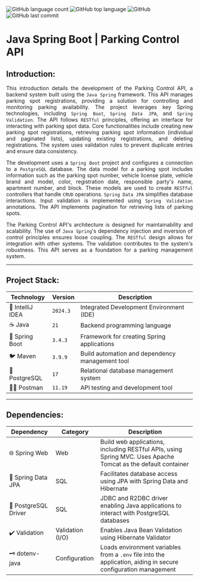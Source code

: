 ![GitHub language count](https://img.shields.io/github/languages/count/souzafcharles/Java-Spring-Boot-Parking-Control-API)
![GitHub top language](https://img.shields.io/github/languages/top/souzafcharles/Java-Spring-Boot-Parking-Control-API)
![GitHub](https://img.shields.io/github/license/souzafcharles/Java-Spring-Boot-Parking-Control-AP)
![GitHub last commit](https://img.shields.io/github/last-commit/souzafcharles/Java-Spring-Boot-Parking-Control-API)

# Java Spring Boot | Parking Control API

## Introduction:

<p align="justify">
This introduction details the development of the Parking Control API, a backend system built using the <code>Java Spring</code> framework. This API manages parking spot registrations, providing a solution for controlling and monitoring parking availability. The project leverages key Spring technologies, including <code>Spring Boot</code>, <code>Spring Data JPA</code>, and <code>Spring Validation</code>. The API follows <code>RESTful</code> principles, offering an interface for interacting with parking spot data. Core functionalities include creating new parking spot registrations, retrieving parking spot information (individual and paginated lists), updating existing registrations, and deleting registrations.  The system uses validation rules to prevent duplicate entries and ensure data consistency.
</p>

<p align="justify">
The development uses a <code>Spring Boot</code> project and configures a connection to a <code>PostgreSQL</code> database. The data model for a parking spot includes information such as the parking spot number, vehicle license plate, vehicle brand and model, color, registration date, responsible party's name, apartment number, and block. These models are used to create <code>RESTful</code> controllers that handle <code>CRUD</code> operations. <code>Spring Data JPA</code> simplifies database interactions. Input validation is implemented using <code>Spring Validation</code> annotations. The API implements pagination for retrieving lists of parking spots.
</p>

<p align="justify">
The Parking Control API's architecture is designed for maintainability and scalability. The use of <code>Java Spring</code>'s dependency injection and inversion of control principles ensures loose coupling. The <code>RESTful</code> design allows for integration with other systems. The validation contributes to the system's robustness. This API serves as a foundation for a parking management system.
</p>

***

## Project Stack:

| Technology        | Version   | Description                                               |
|-------------------|-----------|-----------------------------------------------------------|
| 📐 IntelliJ IDEA  | `2024.3`  | Integrated Development Environment (IDE)                  |
| ☕ Java           | `21`      | Backend programming language                              |
| 🌱 Spring Boot    | `3.4.3`   | Framework for creating Spring applications                |
| 🐦 Maven          | `3.9.9`   | Build automation and dependency management tool           |
| 🐘 PostgreSQL     | `17`      | Relational database management system                     |
| 👩‍🚀 Postman        | `11.19`   | API testing and development tool                          |

***

## Dependencies:

| Dependency              | Category         | Description                                                                                                    |
|-------------------------|------------------|----------------------------------------------------------------------------------------------------------------|
| 🌐 Spring Web           | Web              | Build web applications, including RESTful APIs, using Spring MVC. Uses Apache Tomcat as the default container  |
| 💾 Spring Data JPA      | SQL              | Facilitates database access using JPA with Spring Data and Hibernate                                           |
| 🐘 PostgreSQL Driver    | SQL              | JDBC and R2DBC driver enabling Java applications to interact with PostgreSQL databases                         |
| ✔️ Validation           | Validation (I/O) | Enables Java Bean Validation using Hibernate Validator                                                         |
| 🗝️ dotenv-java          | Configuration    | Loads environment variables from a `.env` file into the application, aiding in secure configuration management |


